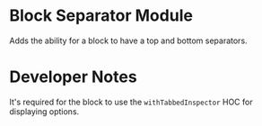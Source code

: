 # Block Separator Module

Adds the ability for a block to have a top and bottom separators.

# Developer Notes

It's required for the block to use the `withTabbedInspector` HOC for displaying options.
